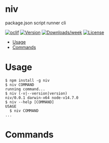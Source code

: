 niv
===

package.json script runner cli

[![oclif](https://img.shields.io/badge/cli-oclif-brightgreen.svg)](https://oclif.io)
[![Version](https://img.shields.io/npm/v/niv.svg)](https://npmjs.org/package/niv)
[![Downloads/week](https://img.shields.io/npm/dw/niv.svg)](https://npmjs.org/package/niv)
[![License](https://img.shields.io/npm/l/niv.svg)](https://github.com/hota1024/niv/blob/master/package.json)

<!-- toc -->
* [Usage](#usage)
* [Commands](#commands)
<!-- tocstop -->
# Usage
<!-- usage -->
```sh-session
$ npm install -g niv
$ niv COMMAND
running command...
$ niv (-v|--version|version)
niv/0.0.1 darwin-x64 node-v14.7.0
$ niv --help [COMMAND]
USAGE
  $ niv COMMAND
...
```
<!-- usagestop -->
# Commands
<!-- commands -->

<!-- commandsstop -->
